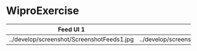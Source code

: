 # WiproExercise

| Feed UI 1     | Feed UI   |
|------------|-------------|
| ../develop/screenshot/ScreenshotFeeds1.jpg | ../develop/screenshot/ScreenshotFeeds2.jpg |
